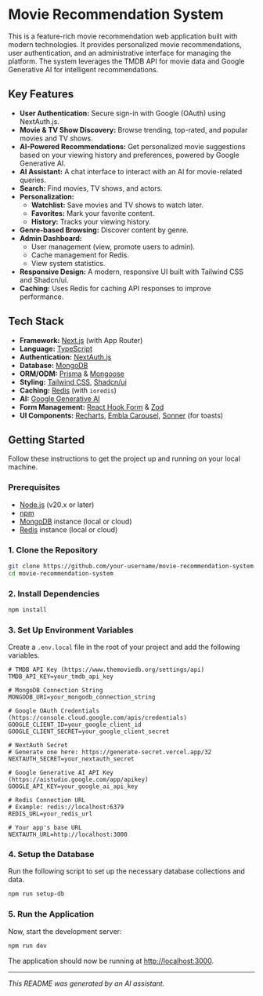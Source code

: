 # Movie Recommendation System

This is a feature-rich movie recommendation web application built with modern technologies. It provides personalized movie recommendations, user authentication, and an administrative interface for managing the platform. The system leverages the TMDB API for movie data and Google Generative AI for intelligent recommendations.

## Key Features

-   **User Authentication:** Secure sign-in with Google (OAuth) using NextAuth.js.
-   **Movie & TV Show Discovery:** Browse trending, top-rated, and popular movies and TV shows.
-   **AI-Powered Recommendations:** Get personalized movie suggestions based on your viewing history and preferences, powered by Google Generative AI.
-   **AI Assistant:** A chat interface to interact with an AI for movie-related queries.
-   **Search:** Find movies, TV shows, and actors.
-   **Personalization:**
    -   **Watchlist:** Save movies and TV shows to watch later.
    -   **Favorites:** Mark your favorite content.
    -   **History:** Tracks your viewing history.
-   **Genre-based Browsing:** Discover content by genre.
-   **Admin Dashboard:**
    -   User management (view, promote users to admin).
    -   Cache management for Redis.
    -   View system statistics.
-   **Responsive Design:** A modern, responsive UI built with Tailwind CSS and Shadcn/ui.
-   **Caching:** Uses Redis for caching API responses to improve performance.

## Tech Stack

-   **Framework:** [Next.js](https://nextjs.org/) (with App Router)
-   **Language:** [TypeScript](https://www.typescriptlang.org/)
-   **Authentication:** [NextAuth.js](https://next-auth.js.org/)
-   **Database:** [MongoDB](https://www.mongodb.com/)
-   **ORM/ODM:** [Prisma](https://www.prisma.io/) & [Mongoose](https://mongoosejs.com/)
-   **Styling:** [Tailwind CSS](https://tailwindcss.com/), [Shadcn/ui](https://ui.shadcn.com/)
-   **Caching:** [Redis](https://redis.io/) (with `ioredis`)
-   **AI:** [Google Generative AI](https://ai.google/)
-   **Form Management:** [React Hook Form](https://react-hook-form.com/) & [Zod](https://zod.dev/)
-   **UI Components:** [Recharts](https://recharts.org/), [Embla Carousel](https://www.embla-carousel.com/), [Sonner](https://sonner.emilkowal.ski/) (for toasts)

## Getting Started

Follow these instructions to get the project up and running on your local machine.

### Prerequisites

-   [Node.js](https://nodejs.org/) (v20.x or later)
-   [npm](https://www.npmjs.com/)
-   [MongoDB](https://www.mongodb.com/try/download/community) instance (local or cloud)
-   [Redis](https://redis.io/docs/getting-started/installation/) instance (local or cloud)

### 1. Clone the Repository

```bash
git clone https://github.com/your-username/movie-recommendation-system.git
cd movie-recommendation-system
```

### 2. Install Dependencies

```bash
npm install
```

### 3. Set Up Environment Variables

Create a `.env.local` file in the root of your project and add the following variables.

```env
# TMDB API Key (https://www.themoviedb.org/settings/api)
TMDB_API_KEY=your_tmdb_api_key

# MongoDB Connection String
MONGODB_URI=your_mongodb_connection_string

# Google OAuth Credentials (https://console.cloud.google.com/apis/credentials)
GOOGLE_CLIENT_ID=your_google_client_id
GOOGLE_CLIENT_SECRET=your_google_client_secret

# NextAuth Secret
# Generate one here: https://generate-secret.vercel.app/32
NEXTAUTH_SECRET=your_nextauth_secret

# Google Generative AI API Key (https://aistudio.google.com/app/apikey)
GOOGLE_API_KEY=your_google_ai_api_key

# Redis Connection URL
# Example: redis://localhost:6379
REDIS_URL=your_redis_url

# Your app's base URL
NEXTAUTH_URL=http://localhost:3000
```

### 4. Setup the Database

Run the following script to set up the necessary database collections and data.

```bash
npm run setup-db
```

### 5. Run the Application

Now, start the development server:

```bash
npm run dev
```

The application should now be running at [http://localhost:3000](http://localhost:3000).

---

_This README was generated by an AI assistant._ 